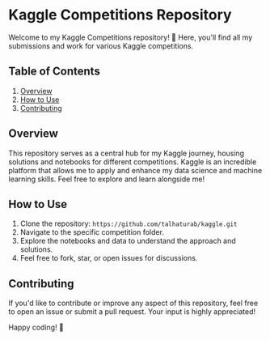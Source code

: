 # Kaggle Competitions Repository

Welcome to my Kaggle Competitions repository! 🚀 Here, you'll find all my submissions and work for various Kaggle competitions.

## Table of Contents

1. [Overview](#overview)
4. [How to Use](#how-to-use)
5. [Contributing](#contributing)

## Overview

This repository serves as a central hub for my Kaggle journey, housing solutions and notebooks for different competitions. Kaggle is an incredible platform that allows me to apply and enhance my data science and machine learning skills. Feel free to explore and learn alongside me!

## How to Use

1. Clone the repository: `https://github.com/talhaturab/kaggle.git`
2. Navigate to the specific competition folder.
3. Explore the notebooks and data to understand the approach and solutions.
4. Feel free to fork, star, or open issues for discussions.

## Contributing

If you'd like to contribute or improve any aspect of this repository, feel free to open an issue or submit a pull request. Your input is highly appreciated!

Happy coding! 🚀

